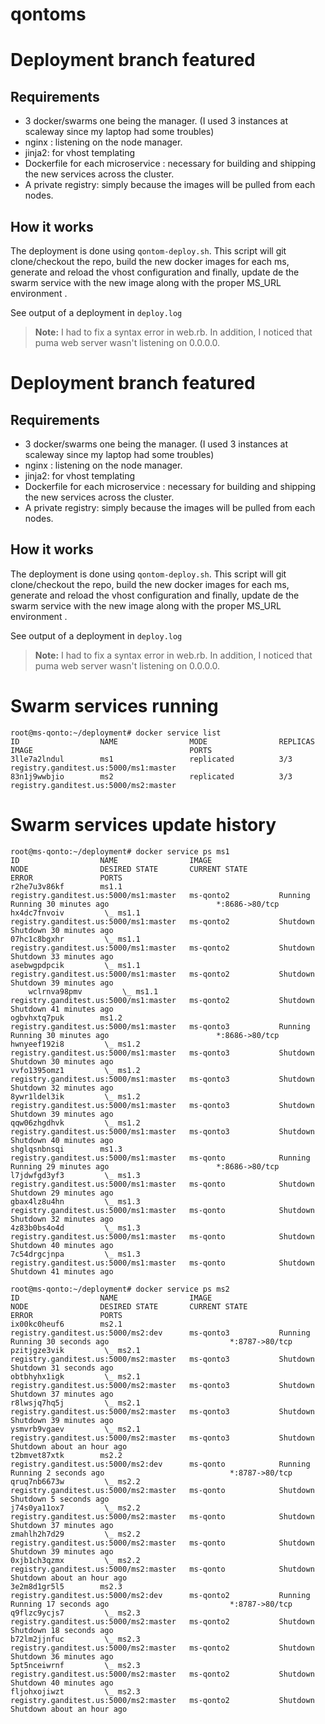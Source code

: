 # qontoms
Deployment branch featured
===================

Requirements
----------
 - 3 docker/swarms one being the manager. (I used 3 instances at scaleway since my laptop had some troubles)
 - nginx : listening on the node manager.
 - jinja2: for vhost templating
 - Dockerfile for each microservice : necessary for building and shipping the new services across the cluster.
 - A private registry: simply because the images will be pulled from each nodes.


How it works
-------------------
The deployment is done using `qontom-deploy.sh`. This script will git clone/checkout the repo, build the new docker images for each ms, generate and reload the vhost configuration and finally, update de the swarm service with the new image along with the proper MS_URL environment .

See output of a deployment in `deploy.log`


> **Note:**
I had to fix a syntax error in web.rb. In addition, I noticed that puma web server wasn't listening on 0.0.0.0.


Deployment branch featured
===================

Requirements
----------
 - 3 docker/swarms one being the manager. (I used 3 instances at scaleway since my laptop had some troubles)
 - nginx : listening on the node manager.
 - jinja2: for vhost templating
 - Dockerfile for each microservice : necessary for building and shipping the new services across the cluster.
 - A private registry: simply because the images will be pulled from each nodes.


How it works
-------------------
The deployment is done using `qontom-deploy.sh`. This script will git clone/checkout the repo, build the new docker images for each ms, generate and reload the vhost configuration and finally, update de the swarm service with the new image along with the proper MS_URL environment .

See output of a deployment in `deploy.log`


> **Note:**
I had to fix a syntax error in web.rb. In addition, I noticed that puma web server wasn't listening on 0.0.0.0.

# Swarm services running
    root@ms-qonto:~/deployment# docker service list
    ID                  NAME                MODE                REPLICAS            IMAGE                                   PORTS
    3lle7a2lndul        ms1                 replicated          3/3                 registry.ganditest.us:5000/ms1:master
    83n1j9wwbjio        ms2                 replicated          3/3                 registry.ganditest.us:5000/ms2:master

# Swarm services update history
    root@ms-qonto:~/deployment# docker service ps ms1
	ID                  NAME                IMAGE                                   NODE                DESIRED STATE       CURRENT STATE             ERROR               PORTS
	r2he7u3v86kf        ms1.1               registry.ganditest.us:5000/ms1:master   ms-qonto2           Running             Running 30 minutes ago                        *:8686->80/tcp
	hx4dc7fnvoiv         \_ ms1.1           registry.ganditest.us:5000/ms1:master   ms-qonto2           Shutdown            Shutdown 30 minutes ago
	07hc1c8bgxhr         \_ ms1.1           registry.ganditest.us:5000/ms1:master   ms-qonto2           Shutdown            Shutdown 33 minutes ago
	asebwgpdpcik         \_ ms1.1           registry.ganditest.us:5000/ms1:master   ms-qonto2           Shutdown            Shutdown 39 minutes ago
		wclrnva98pmv         \_ ms1.1           registry.ganditest.us:5000/ms1:master   ms-qonto2           Shutdown            Shutdown 41 minutes ago
	ogbvhxtq7puk        ms1.2               registry.ganditest.us:5000/ms1:master   ms-qonto3           Running             Running 30 minutes ago                        *:8686->80/tcp
	hwnyeef192i8         \_ ms1.2           registry.ganditest.us:5000/ms1:master   ms-qonto3           Shutdown            Shutdown 30 minutes ago
	vvfo1395omz1         \_ ms1.2           registry.ganditest.us:5000/ms1:master   ms-qonto3           Shutdown            Shutdown 32 minutes ago
	8ywr1ldel3ik         \_ ms1.2           registry.ganditest.us:5000/ms1:master   ms-qonto3           Shutdown            Shutdown 39 minutes ago
	qqw06zhgdhvk         \_ ms1.2           registry.ganditest.us:5000/ms1:master   ms-qonto3           Shutdown            Shutdown 40 minutes ago
	shglqsnbnsqi        ms1.3               registry.ganditest.us:5000/ms1:master   ms-qonto            Running             Running 29 minutes ago                        *:8686->80/tcp
	l7jdwfgd3yf3         \_ ms1.3           registry.ganditest.us:5000/ms1:master   ms-qonto            Shutdown            Shutdown 29 minutes ago
	gbax4lz8u4hn         \_ ms1.3           registry.ganditest.us:5000/ms1:master   ms-qonto            Shutdown            Shutdown 32 minutes ago
	4z83b0bs4o4d         \_ ms1.3           registry.ganditest.us:5000/ms1:master   ms-qonto            Shutdown            Shutdown 40 minutes ago
	7c54drgcjnpa         \_ ms1.3           registry.ganditest.us:5000/ms1:master   ms-qonto            Shutdown            Shutdown 41 minutes ago
 
    root@ms-qonto:~/deployment# docker service ps ms2
    ID                  NAME                IMAGE                                   NODE                DESIRED STATE       CURRENT STATE                ERROR               PORTS
    ix00kc0heuf6        ms2.1               registry.ganditest.us:5000/ms2:dev      ms-qonto3           Running             Running 30 seconds ago                           *:8787->80/tcp
    pzitjgze3vik         \_ ms2.1           registry.ganditest.us:5000/ms2:master   ms-qonto3           Shutdown            Shutdown 31 seconds ago
    obtbhyhx1igk         \_ ms2.1           registry.ganditest.us:5000/ms2:master   ms-qonto3           Shutdown            Shutdown 37 minutes ago
    r8lwsjq7hq5j         \_ ms2.1           registry.ganditest.us:5000/ms2:master   ms-qonto3           Shutdown            Shutdown 39 minutes ago
    ysmvrb9vgaev         \_ ms2.1           registry.ganditest.us:5000/ms2:master   ms-qonto3           Shutdown            Shutdown about an hour ago
    t2bmvet87xtk        ms2.2               registry.ganditest.us:5000/ms2:dev      ms-qonto            Running             Running 2 seconds ago                            *:8787->80/tcp
    qruq7nb6673w         \_ ms2.2           registry.ganditest.us:5000/ms2:master   ms-qonto            Shutdown            Shutdown 5 seconds ago
    j74s0ya11ox7         \_ ms2.2           registry.ganditest.us:5000/ms2:master   ms-qonto            Shutdown            Shutdown 37 minutes ago
    zmahlh2h7d29         \_ ms2.2           registry.ganditest.us:5000/ms2:master   ms-qonto            Shutdown            Shutdown 39 minutes ago
    0xjb1ch3qzmx         \_ ms2.2           registry.ganditest.us:5000/ms2:master   ms-qonto            Shutdown            Shutdown about an hour ago
    3e2m8d1gr5l5        ms2.3               registry.ganditest.us:5000/ms2:dev      ms-qonto2           Running             Running 17 seconds ago                           *:8787->80/tcp
    q9flzc9ycjs7         \_ ms2.3           registry.ganditest.us:5000/ms2:master   ms-qonto2           Shutdown            Shutdown 18 seconds ago
    b72lm2jjnfuc         \_ ms2.3           registry.ganditest.us:5000/ms2:master   ms-qonto2           Shutdown            Shutdown 36 minutes ago
    5pt5nceiwrnf         \_ ms2.3           registry.ganditest.us:5000/ms2:master   ms-qonto2           Shutdown            Shutdown 40 minutes ago
    fljohxojiwzt         \_ ms2.3           registry.ganditest.us:5000/ms2:master   ms-qonto2           Shutdown            Shutdown about an hour ago

